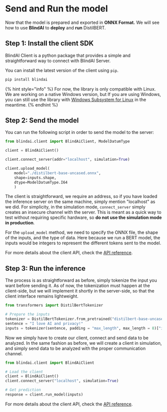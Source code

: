 # Send and Run the model

Now that the model is prepared and exported in **ONNX Format.** We will see how to use **BlindAI** to **deploy** and **run** DistilBERT.&#x20;

## Step 1: Install the client SDK

BlindAI Client is a python package that provides a simple and straightforward way to connect with BlindAI Server.

You can install the latest version of the client using `pip`.

```bash
pip install blindai 
```

{% hint style="info" %}
For now, the library is only compatible with Linux. We are working on a native Windows version, but If you are using Windows, you can still use the library with [Windows Subsystem for Linux](https://docs.microsoft.com/fr-fr/windows/wsl/install) in the meantime.&#x20;
{% endhint %}

## &#x20;Step 2: Send the model

You can run the following script in order to send the model to the server:

```python
from blindai.client import BlindAiClient, ModelDatumType

client = BlindAiClient()

client.connect_server(addr="localhost", simulation=True)

client.upload_model(
    model="./distilbert-base-uncased.onnx", 
    shape=inputs.shape, 
    dtype=ModelDatumType.I64
    )
```

The client is straightforward, we require an address, so if you have loaded the inference server on the same machine, simply mention "localhost" as we did. For simplicity, in the simulation mode, `connect_server` simply creates an insecure channel with the server. This is meant as a quick way to test without requiring specific hardware, so **do not use the simulation mode in production**.

For the `upload_model` method, we need to specify the ONNX file, the shape of the inputs, and the type of data. Here because we run a BERT model, the inputs would be integers to represent the different tokens sent to the model.

For more details about the client API, check the [API reference](../../resources/client-api-reference/client-interface-1.md).

## Step 3: Run the inference

The process is as straightforward as before, simply tokenize the input you want before sending it. As of now, the tokenization must happen at the client-side, but we will implement it shortly in the server-side, so that the client interface remains lightweight.

```python
from transformers import DistilBertTokenizer

# Prepare the inputs
tokenizer = DistilBertTokenizer.from_pretrained("distilbert-base-uncased")
sentence = "I love AI and privacy!"
inputs = tokenizer(sentence, padding = "max_length", max_length = 8)["input_ids"]
```

Now we simply have to create our client, connect and send data to be analyzed. In the same fashion as before, we will create a client in simulation, and simply send data to be analyzed with the proper communication channel.

```python
from blindai.client import BlindAiClient

# Load the client
client = BlindAiClient()
client.connect_server("localhost", simulation=True)

# Get prediction
response = client.run_model(inputs)
```

For more details about the client API, check the [API reference](../../resources/client-api-reference/client-interface-1.md).

